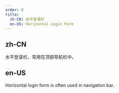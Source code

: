 ```yaml
---
order: 0
title:
  zh-CN: 水平登录栏
  en-US: Horizontal Login Form
---
```


## zh-CN

水平登录栏，常用在顶部导航栏中。

## en-US

Horizontal login form is often used in navigation bar.
